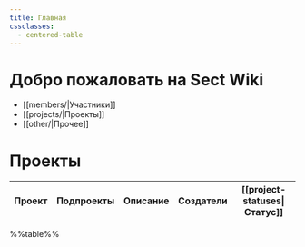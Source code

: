 ```yaml
---
title: Главная
cssclasses:
  - centered-table
---
```

# Добро пожаловать на Sect Wiki

- [[members/|Участники]]
- [[projects/|Проекты]]
- [[other/|Прочее]]


# Проекты

| Проект                                              | Подпроекты | Описание                                        | Создатели                    | [[project-statuses\|Статус]] |
| --------------------------------------------------- | ---------- | ----------------------------------------------- | ---------------------------- | ---------------------------- |
%%table%%
